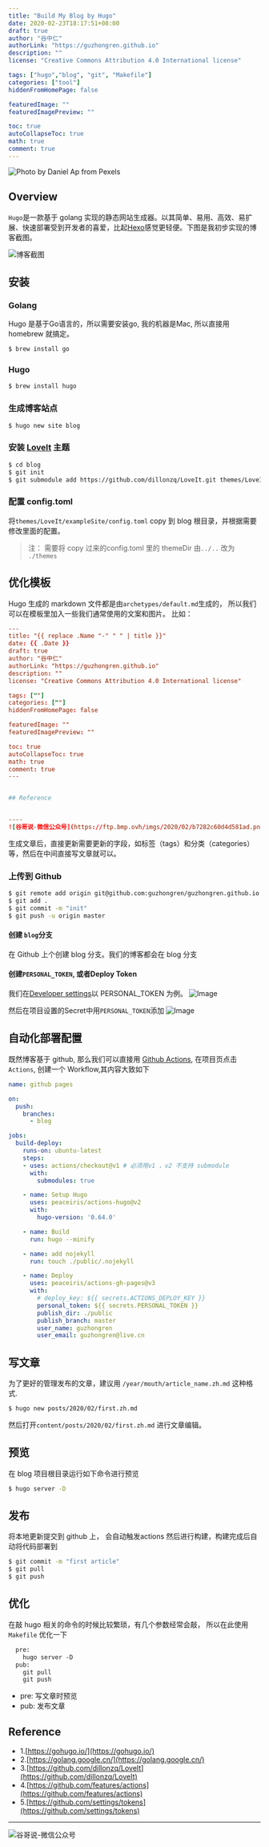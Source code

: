 ```yaml
---
title: "Build My Blog by Hugo"
date: 2020-02-23T18:17:51+08:00
draft: true
author: "谷中仁"
authorLink: "https://guzhongren.github.io"
description: ""
license: "Creative Commons Attribution 4.0 International license"

tags: ["hugo","blog", "git", "Makefile"]
categories: ["tool"]
hiddenFromHomePage: false

featuredImage: ""
featuredImagePreview: ""

toc: true
autoCollapseToc: true
math: true
comment: true
---
```


![Photo by Daniel Ap from Pexels](https://images.pexels.com/photos/868306/pexels-photo-868306.jpeg?cs=srgb&dl=orange-and-green-camping-tent-under-starry-sky-868306.jpg&fm=jpg)

## Overview

`Hugo`是一款基于 golang 实现的静态网站生成器。以其简单、易用、高效、易扩展、快速部署受到开发者的喜爱，比起[Hexo](https://hexo.io/)感觉更轻便。下图是我初步实现的博客截图。

![博客截图](https://pic4.zhimg.com/80/v2-074dbc08888a5aa31642c53bce79297f_hd.jpg)

## 安装

### Golang
Hugo 是基于Go语言的，所以需要安装go, 我的机器是Mac, 所以直接用 homebrew 就搞定。
```zsh
$ brew install go
```

### Hugo

```zsh
$ brew install hugo
```

### 生成博客站点

```zsh
$ hugo new site blog
```
### 安装 [LoveIt](https://github.com/dillonzq/LoveIt) 主题

```zsh
$ cd blog
$ git init
$ git submodule add https://github.com/dillonzq/LoveIt.git themes/LoveIt
```
### 配置 config.toml

将`themes/LoveIt/exampleSite/config.toml` copy 到 blog 根目录，并根据需要修改里面的配置。

> 注： 需要将 copy 过来的config.toml 里的 themeDir 由`../..` 改为 `./themes`

## 优化模板

Hugo 生成的 markdown 文件都是由`archetypes/default.md`生成的， 所以我们可以在模板里加入一些我们通常使用的文案和图片。 比如：
```toml
---
title: "{{ replace .Name "-" " " | title }}"
date: {{ .Date }}
draft: true
author: "谷中仁"
authorLink: "https://guzhongren.github.io"
description: ""
license: "Creative Commons Attribution 4.0 International license"

tags: [""]
categories: [""]
hiddenFromHomePage: false

featuredImage: ""
featuredImagePreview: ""

toc: true
autoCollapseToc: true
math: true
comment: true
---


## Reference


----
![谷哥说-微信公众号](https://ftp.bmp.ovh/imgs/2020/02/b7282c60d4d581ad.png)
```
生成文章后，直接更新需要更新的字段，如标签（tags）和分类（categories）等，然后在中间直接写文章就可以。

### 上传到 Github

```zsh
$ git remote add origin git@github.com:guzhongren/guzhongren.github.io.git
$ git add .
$ git commit -m "init"
$ git push -u origin master

```

#### 创建 `blog`分支

在 Github 上个创建 blog 分支。我们的博客都会在 blog 分支

#### 创建`PERSONAL_TOKEN`, 或者Deploy Token

我们在[Developer settings](https://github.com/settings/tokens)以 PERSONAL_TOKEN 为例。
![Image](https://pic4.zhimg.com/80/v2-12b6bf464fe3bc0020eddc1660b9a590_hd.jpg)

然后在项目设置的Secret中用`PERSONAL_TOKEN`添加
![Image](https://pic4.zhimg.com/80/v2-776abce099d89d67e2b1f35b8b71d18d_hd.jpg)

## 自动化部署配置

既然博客基于 github, 那么我们可以直接用 [Github Actions](https://github.com/features/actions), 在项目页点击`Actions`, 创建一个 Workflow,其内容大致如下

```yaml
name: github pages

on:
  push:
    branches:
      - blog

jobs:
  build-deploy:
    runs-on: ubuntu-latest
    steps:
    - uses: actions/checkout@v1 # 必须用v1 ，v2 不支持 submodule
      with:
        submodules: true

    - name: Setup Hugo
      uses: peaceiris/actions-hugo@v2
      with:
        hugo-version: '0.64.0'

    - name: Build
      run: hugo --minify

    - name: add nojekyll
      run: touch ./public/.nojekyll

    - name: Deploy
      uses: peaceiris/actions-gh-pages@v3
      with:
        # deploy_key: ${{ secrets.ACTIONS_DEPLOY_KEY }}
        personal_token: ${{ secrets.PERSONAL_TOKEN }}
        publish_dir: ./public
        publish_branch: master
        user_name: guzhongren
        user_email: guzhongren@live.cn
```

## 写文章

为了更好的管理发布的文章，建议用 `/year/mouth/article_name.zh.md` 这种格式.


```zsh
$ hugo new posts/2020/02/first.zh.md

```
然后打开`content/posts/2020/02/first.zh.md` 进行文章编辑。

## 预览

在 blog 项目根目录运行如下命令进行预览

```zsh
$ hugo server -D

```

## 发布

将本地更新提交到 github 上， 会自动触发actions 然后进行构建，构建完成后自动将代码部署到

```zsh
$ git commit -m "first article"
$ git pull
$ git push

```

## 优化

在敲 hugo 相关的命令的时候比较繁琐，有几个参数经常会敲， 所以在此使用 `Makefile` 优化一下
```Makefile
  pre:
    hugo server -D
  pub:
    git pull
    git push
```

* pre: 写文章时预览
* pub: 发布文章

## Reference

* 1.[https://gohugo.io/](https://gohugo.io/)
* 2.[https://golang.google.cn/](https://golang.google.cn/)
* 3.[https://github.com/dillonzq/LoveIt](https://github.com/dillonzq/LoveIt)
* 4.[https://github.com/features/actions](https://github.com/features/actions)
* 5.[https://github.com/settings/tokens](https://github.com/settings/tokens)
----
![谷哥说-微信公众号](https://ftp.bmp.ovh/imgs/2020/02/b7282c60d4d581ad.png)